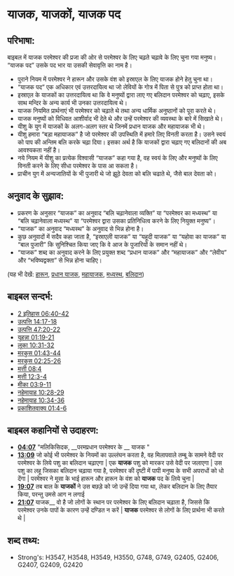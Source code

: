 # याजक, याजकों, याजक पद #

## परिभाषा: ##

बाइबल में याजक परमेश्वर की प्रजा की ओर से परमेश्वर के लिए चढ़ते चढ़ावे के लिए चुना गया मनुष्य। “याजक पद” उसके पद भार या उसकी सेवावृत्ति का नाम है।

* पुराने नियम में परमेश्वर ने हारून और उसके वंश को इस्राएल के लिए याजक होने हेतु चुना था।
* “याजक पद” एक अधिकार एवं उत्तरदायित्व था जो लेवियों के गोत्र में पिता से पुत्र को प्राप्त होता था।
* इस्राएल के याजकों का उत्तरदायित्व था कि वे मनुष्यों द्वारा लाए गए बलिदान परमेश्वर को चढ़ाए, इसके साथ मन्दिर के अन्य कार्य भी उनका उत्तरदायित्व थे।
* याजक नियमित प्रार्थनाएं भी परमेश्वर को चढ़ाते थे तथा अन्य धार्मिक अनुष्ठानों को पूरा करते थे।
* याजक मनुष्यों को विधिवत आशीर्वाद भी देते थे और उन्हें परमेश्वर की व्यवस्था के बारे में सिखाते थे।
* यीशु के युग में याजकों के अलग-अलग स्तर थे जिनमें प्रधान याजक और महायाजक भी थे।
* यीशु हमारा “बड़ा महायाजक” है जो परमेश्वर की उपस्थिति में हमारे लिए विनती करता है।  उसने स्वयं को पाप की अन्तिम बलि करके चढ़ा दिया। इसका अर्थ है कि याजकों द्वारा चढ़ाए गए बलिदानों की अब आवश्यकता नहीं है।
* नये नियम में यीशु का प्रत्येक विश्वासी “याजक” कहा गया है, वह स्वयं के लिए और मनुष्यों के लिए विनती करने के लिए सीधा परमेश्वर के पास आ सकता है।
* प्राचीन युग में अन्यजातियों के भी पुजारी थे जो झूठे देवता को बलि चढाते थे, जैसे बाल देवता को।

## अनुवाद के सुझाव: ##

* प्रकरण के अनुसार “याजक” का अनुवाद “बलि चढ़ानेवाला व्यक्ति” या “परमेश्वर का मध्यस्थ” या “बलि चढ़ानेवाला मध्यस्थ” या “परमेश्वर द्वारा उसका प्रतिनिधित्व करने के लिए नियुक्त मनुष्य”।
* “याजक” का अनुवाद “मध्यस्थ” के अनुवाद से भिन्न होना है।
* कुछ अनुवादों में सदैव कहा जाता है, “इस्राएली याजक” या “यहूदी याजक” या “यहोवा का याजक” या “बाल पुजारी” कि सुनिश्चित किया जाए कि वे आज के पुजारियों के समान नहीं थे।
* “याजक” शब्द का अनुवाद करने के लिए प्रयुक्त शब्द “प्रधान याजक” और “महायाजक” और “लेवीय” और “भविष्यद्वक्ता” से भिन्न होना चाहिए।

(यह भी देखें: [हारून](../names/aaron.md), [प्रधान याजक](../other/chiefpriests.md), [महायाजक](../kt/highpriest.md), [मध्यस्थ](../other/mediator.md), [बलिदान](../other/sacrifice.md))

## बाइबल सन्दर्भ: ##

* [2 इतिहास 06:40-42](rc://en/tn/help/2ch/06/40)
* [उत्पत्ति 14:17-18](rc://en/tn/help/gen/14/17)
* [उत्पत्ति 47:20-22](rc://en/tn/help/gen/47/20)
* [यूहन्ना 01:19-21](rc://en/tn/help/jhn/01/19)
* [लूका 10:31-32](rc://en/tn/help/luk/10/31)
* [मरकुस 01:43-44](rc://en/tn/help/mrk/01/43)
* [मरकुस 02:25-26](rc://en/tn/help/mrk/02/25)
* [मत्ती 08:4](rc://en/tn/help/mat/08/04)
* [मत्ती 12:3-4](rc://en/tn/help/mat/12/03)
* [मीका 03:9-11](rc://en/tn/help/mic/03/09)
* [नहेमायाह 10:28-29](rc://en/tn/help/neh/10/28)
* [नहेमायाह 10:34-36](rc://en/tn/help/neh/10/34)
* [प्रकाशितवाक्य  01:4-6](rc://en/tn/help/rev/01/04)

## बाइबल कहानियों से उदाहरण: ##

  * __[04:07](rc://en/tn/help/obs/04/07)__ "मलिकिसिदक, __परमप्रधान परमेश्वर के __ याजक "
  * __[13:09](rc://en/tn/help/obs/13/09)__ जो कोई भी परमेश्वर के नियमों का उल्लंघन करता है, वह मिलापवाले तम्बू के सामने वेदी पर परमेश्वर के लिये पशु का बलिदान चढ़ाएगा | एक __याजक__ पशु को मारकर उसे वेदी पर जलाएगा | उस पशु का लहू जिसका बलिदान चढ़ाया गया है, परमेश्वर की दृष्टी में पापी मनुष्य के सभी अपराधों को धो देंगा | परमेश्वर ने मूसा के भाई हारून और हारून के वंश को __याजक__ पद के लिये चुना |
  * __[19:07](rc://en/tn/help/obs/19/07)__ तब बाल के __याजकों__ ने उस बछड़े को जो उन्हें दिया गया था, लेकर बलिदान के लिए तैयार किया, परन्तु उमसे आग न लगाई 
  * __[21:07](rc://en/tn/help/obs/21/07)__ याजक__ वो है जो लोगों के स्थान पर परमेश्वर के लिए बलिदान चढ़ाता है, जिससे कि परमेश्वर उनके पापों के कारण उन्हें दण्डित न करें | __याजक__ परमेश्वर से लोगों के लिए प्रार्थना भी करते थे |


## शब्द तथ्य: ##

* Strong's: H3547, H3548, H3549, H3550, G748, G749, G2405, G2406, G2407, G2409, G2420
